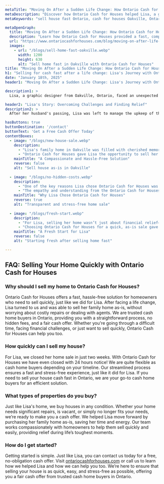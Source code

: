 ```yaml
---
metaTitle: "Moving On After a Sudden Life Change: How Ontario Cash for Houses Helped Lisa Rebuild | Ontario Cash for Houses"
metaDescription: "Discover how Ontario Cash for Houses helped Lisa, a graphic designer from Oakville, Ontario, sell her home quickly and stress-free after a major life change."
metaKeywords: "sell house fast Ontario, cash for houses Oakville, Ontario real estate solutions, sell home as-is, fast home sale Ontario, Ontario Cash for Houses"

metaOpenGraph:
  title: "Moving On After a Sudden Life Change: How Ontario Cash for Houses Helped Lisa Rebuild"
  description: "Learn how Ontario Cash for Houses provided a fast, compassionate solution for Lisa in Oakville, helping her sell her home and start fresh."
  url: "https://www.ontariocashforhouses.com/blog/moving-on-after-life-change"
  images:
    - url: "/blogs/sell-home-fast-oakville.webp"
      width: 1200
      height: 630
      alt: "Sell home fast in Oakville with Ontario Cash for Houses"
title: "Moving On After a Sudden Life Change: How Ontario Cash for Houses Helped Lisa Rebuild"
h1: "Selling for cash fast after a life change: Lisa's Journey with Ontario Cash for Houses"
date: "January 18th, 2025"
header1: "Moving On After a Sudden Life Change: Lisa's Journey with Ontario Cash for Houses"

description1: >
  Lisa, a graphic designer from Oakville, Ontario, faced an unexpected life change that left her needing to sell her family home quickly and stress-free. Discover how Ontario Cash for Houses helped Lisa rebuild her life with a compassionate and efficient home-selling process. Selling her home for cash allowed her to move forward and focus on the next chapter without the hassle of traditional real estate transactions.

header2: "Lisa's Story: Overcoming Challenges and Finding Relief"
description2: >
  After her husband's passing, Lisa was left to manage the upkeep of their large family home in Oakville. The financial strain and constant need for repairs made it impossible for her to keep up. She wanted to downsize but didn’t know where to turn. Traditional home selling seemed like a daunting task, especially when the house needed so many repairs. Ontario Cash for Houses offered the perfect solution, allowing Lisa to sell her home for cash, without the stress or delays that often come with selling the traditional way. 

hasButtons: true
buttonDestination: '/contact'
buttonText: 'Get a Free Cash Offer Today'
contentBoxes:
  - image: "/blogs/new-house-sale.webp"
    description: 
      - "Lisa's family home in Oakville was filled with cherished memories, but the upkeep and financial strain became too much to handle. With the need for repairs, cleaning, and staging out of the question, Lisa was facing a tough situation. She was looking for a fast solution that would allow her to move on without the stress."
      - "Ontario Cash for Houses gave Lisa the opportunity to sell her house as-is, with no repairs or clean-up required. By offering a fair cash price and eliminating all hidden fees, Lisa was able to close the sale within two weeks and use the funds to purchase a smaller, more manageable home closer to her family."
    mainTitle: "A Compassionate and Hassle-Free Solution"
    reverse: false
    alt: "Sell house as-is in Oakville"
    
  - image: "/blogs/no-hidden-costs.webp"
    description: 
      - "One of the key reasons Lisa chose Ontario Cash for Houses was the transparent process. Unlike other real estate solutions, there were no hidden fees, agent commissions, or surprises. Lisa knew exactly what she was getting and felt confident moving forward with a fair cash offer."
      - "The empathy and understanding from the Ontario Cash for Houses team were also standout features. They worked around Lisa’s schedule and made sure the process was as smooth as possible, ensuring she could sell her home quickly and move on without unnecessary delays."
    mainTitle: "Why Lisa Chose Ontario Cash for Houses"
    reverse: true
    alt: "Transparent and stress-free home sale"
    
  - image: "/blogs/fresh-start.webp"
    description: 
      - "For Lisa, selling her home wasn’t just about financial relief—it was about starting over. The home sale allowed her to leave the stress of managing a large property behind and focus on rebuilding her life in a new home that was more suitable for her needs."
      - "Choosing Ontario Cash for Houses for a quick, as-is sale gave Lisa the fresh start she was looking for. Her story demonstrates how selling your home for cash fast can be a solution during challenging life transitions, giving you the freedom to move forward."
    mainTitle: "A Fresh Start for Lisa"
    reverse: false
    alt: "Starting fresh after selling home fast"

---
```


## **FAQ: Selling Your Home Quickly with Ontario Cash for Houses**

### **Why should I sell my home to Ontario Cash for Houses?**
Ontario Cash for Houses offers a fast, hassle-free solution for homeowners who need to sell quickly, just like we did for Lisa. After facing a life change, Lisa turned to us and was able to sell her family home as-is, without worrying about costly repairs or dealing with agents. We are trusted cash home buyers in Ontario, providing you with a straightforward process, no hidden fees, and a fair cash offer. Whether you're going through a difficult time, facing financial challenges, or just want to sell quickly, Ontario Cash for Houses can help you too.

### **How quickly can I sell my house?**
For Lisa, we closed her home sale in just two weeks. With Ontario Cash for Houses we have even closed with 24 hours notice! We are quite flexible as cash home buyers depending on your timeline. Our streamlined process ensures a fast and stress-free experience, just like it did for Lisa. If you need to sell your house cash fast in Ontario, we are your go-to cash home buyers for an efficient solution.

### **What types of properties do you buy?**
Just like Lisa's home, we buy houses in any condition. Whether your home needs significant repairs, is vacant, or simply no longer fits your needs, we’re ready to make you a cash offer. We helped Lisa move forward by purchasing her family home as-is, saving her time and energy. Our team works compassionately with homeowners to help them sell quickly and easily, providing relief during life’s toughest moments.

### **How do I get started?**
Getting started is simple. Just like Lisa, you can contact us today for a free, no-obligation cash offer. Visit [ontariocashforhouses.com](https://www.ontariocashforhouses.com) or call us to learn how we helped Lisa and how we can help you too. We’re here to ensure that selling your house is as quick, easy, and stress-free as possible, offering you a fair cash offer from trusted cash home buyers in Ontario.
